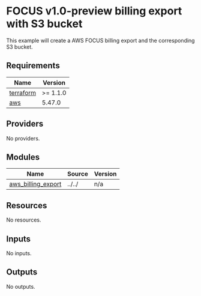# FOCUS v1.0-preview billing export with S3 bucket

This example will create a AWS FOCUS billing export and the corresponding S3 bucket.

<!-- BEGINNING OF PRE-COMMIT-TERRAFORM DOCS HOOK -->
## Requirements

| Name | Version |
|------|---------|
| <a name="requirement_terraform"></a> [terraform](#requirement\_terraform) | >= 1.1.0 |
| <a name="requirement_aws"></a> [aws](#requirement\_aws) | 5.47.0 |

## Providers

No providers.

## Modules

| Name | Source | Version |
|------|--------|---------|
| <a name="module_aws_billing_export"></a> [aws\_billing\_export](#module\_aws\_billing\_export) | ../../ | n/a |

## Resources

No resources.

## Inputs

No inputs.

## Outputs

No outputs.
<!-- END OF PRE-COMMIT-TERRAFORM DOCS HOOK -->

